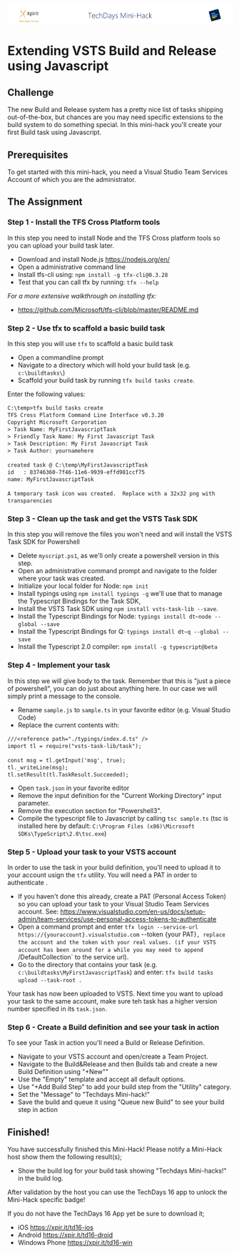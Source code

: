 ![Xpirit TechDays MiniHack Banner](../HackBanner-s.png)
# Extending VSTS Build and Release using Javascript #

## Challenge ##
The new Build and Release system has a pretty nice list of tasks shipping out-of-the-box, but chances are you may need specific extensions to the build system to do something special.
In this mini-hack you'll create your first Build task using Javascript.

## Prerequisites ##
To get started with this mini-hack, you need a Visual Studio Team Services Account of which you are the administrator. 

## The Assignment ##

### Step 1 - Install the TFS Cross Platform tools ###
In this step you need to install Node and the TFS Cross platform tools so you can upload your build task later.

- Download and install Node.js https://nodejs.org/en/
- Open a administrative command line
- Install tfs-cli using: `npm install -g tfx-cli@0.3.28`
- Test that you can call tfx by running: `tfx --help`

*For a more extensive walkthrough on installing tfx:*

- https://github.com/Microsoft/tfs-cli/blob/master/README.md

### Step 2 - Use tfx to scaffold a basic build task ###
In this step you will use `tfx` to scaffold a basic build task

- Open a commandline prompt
- Navigate to a directory which will hold your build task (e.g. `c:\buildtasks\`)
- Scaffold your build task by running `tfx build tasks create`. 

Enter the following values:

```
C:\temp>tfx build tasks create
TFS Cross Platform Command Line Interface v0.3.20
Copyright Microsoft Corporation
> Task Name: MyFirstJavascriptTask
> Friendly Task Name: My First Javascript Task
> Task Description: My First Javascript Task
> Task Author: yournamehere

created task @ C:\temp\MyFirstJavascriptTask
id   : 83746360-7f46-11e6-9939-effd981ccf75
name: MyFirstJavascriptTask

A temporary task icon was created.  Replace with a 32x32 png with transparencies
```

### Step 3 - Clean up the task and get the VSTS Task SDK ###
In this step you will remove the files you won't need and will install the VSTS Task SDK for Powershell

- Delete `myscript.ps1`, as we'll only create a powershell version in this step.
- Open an administrative command prompt and navigate to the folder where your task was created.
- Initialize your local folder for Node: `npm init`
- Install typings using `npm install typings -g` we'll use that to manage the Typescript Bindings for the Task SDK,
- Install the VSTS Task SDK using `npm install vsts-task-lib --save`.
- Install the Typescript Bindings for Node: `typings install dt~node --global --save`
- Install the Typescript Bindings for Q: `typings install dt~q --global --save`
- Install the Typescript 2.0 compiler: `npm install -g typescript@beta`

### Step 4 - Implement your task ###
In this step we will give body to the task. Remember that this is "just a piece of powershell", you can do just about anything here. In our case we will simply print a message to the console.

- Rename `sample.js` to `sample.ts` in your favorite editor (e.g. Visual Studio Code)
- Replace the current contents with:

```
///<reference path="./typings/index.d.ts" />
import tl = require("vsts-task-lib/task");

const msg = tl.getInput('msg', true);
tl._writeLine(msg);
tl.setResult(tl.TaskResult.Succeeded);
```

 - Open `task.json` in your favorite editor
 - Remove the input definition for the "Current Working Directory" input parameter.
 - Remove the execution section for "Powershell3".
 - Compile the typescript file to Javascript by calling `tsc sample.ts` (tsc is installed here by default: `C:\Program Files (x86)\Microsoft SDKs\TypeScript\2.0\tsc.exe`)

### Step 5 - Upload your task to your VSTS account ###
In order to use the task in your build definition, you'll need to upload it to your account usign the `tfx` utility. You will need a PAT in order to authenticate .

- If you haven't done this already, create a PAT (Personal Access Token) so you can upload your task to your Visual Studio Team Services account. See: https://www.visualstudio.com/en-us/docs/setup-admin/team-services/use-personal-access-tokens-to-authenticate
- Open a command prompt and enter `tfx login --service-url https://{youraccount}.visualstudio.com` --token {your PAT}`, replace the account and the token with your real values. (if your VSTS account has been around for a while you may need to append `/DefaultCollection` to the service url).
- Go to the directory that contains your task (e.g. `c:\buildtasks\MyFirstJavascriptTask`) and enter: `tfx build tasks upload --task-root .`

Your task has now been uploaded to VSTS. Next time you want to upload your task to the same account, make sure teh task has a higher version number specified in its `task.json`.

### Step 6 - Create a Build definition and see your task in action ###
To see your Task in action you'll need a Build or Release Definition.

- Navigate to your VSTS account and open/create a Team Project.
- Navigate to the Build&Release and then Builds tab and create a new Build Definition using "+New""
- Use the "Empty" template and accept all default options.
- Use "+Add Build Step" to add your build step from the "Utility" category.
- Set the "Message" to "Techdays Mini-hack!"
- Save the build and queue it using "Queue new Build" to see your build step in action


## Finished! ##
You have successfully finished this Mini-Hack! Please notify a Mini-Hack host show them the following result(s);

- Show the build log for your build task showing "Techdays Mini-hacks!" in the build log.

After validation by the host you can use the TechDays 16 app to unlock the Mini-Hack specific badge!

If you do not have the TechDays 16 App yet be sure to download it;
- iOS <https://xpir.it/td16-ios>
- Android <https://xpir.it/td16-droid>
- Windows Phone <https://xpir.it/td16-win>
